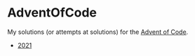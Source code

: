 # AdventOfCode

My solutions (or attempts at solutions) for the [Advent of Code](https://adventofcode.com/).

* [2021](2021)
